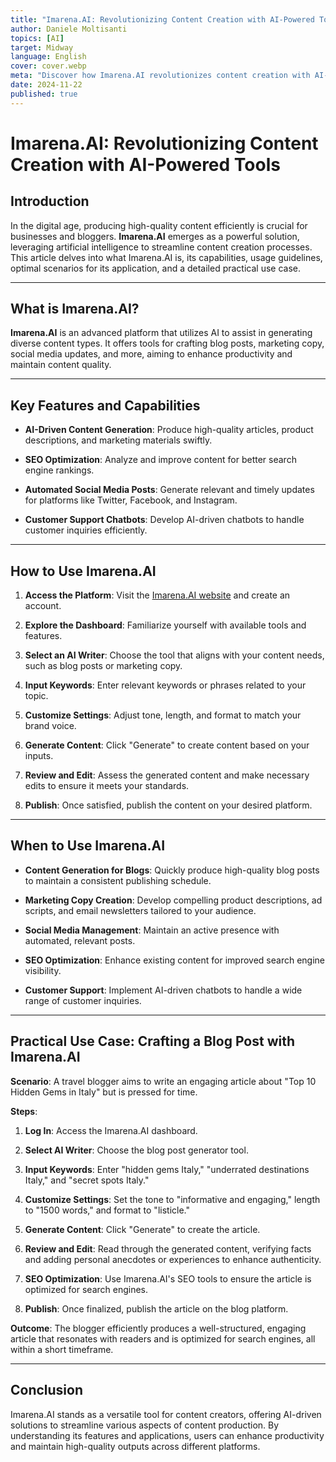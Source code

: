 ```yaml
---
title: "Imarena.AI: Revolutionizing Content Creation with AI-Powered Tools"
author: Daniele Moltisanti
topics: [AI]
target: Midway
language: English
cover: cover.webp
meta: "Discover how Imarena.AI revolutionizes content creation with AI-powered tools. Learn its features, usage, and practical applications to enhance your content strategy"
date: 2024-11-22
published: true
---
```



# Imarena.AI: Revolutionizing Content Creation with AI-Powered Tools

## Introduction

In the digital age, producing high-quality content efficiently is crucial for businesses and bloggers. **Imarena.AI** emerges as a powerful solution, leveraging artificial intelligence to streamline content creation processes. This article delves into what Imarena.AI is, its capabilities, usage guidelines, optimal scenarios for its application, and a detailed practical use case.

---

## What is Imarena.AI?

**Imarena.AI** is an advanced platform that utilizes AI to assist in generating diverse content types. It offers tools for crafting blog posts, marketing copy, social media updates, and more, aiming to enhance productivity and maintain content quality.

---

## Key Features and Capabilities

- **AI-Driven Content Generation**: Produce high-quality articles, product descriptions, and marketing materials swiftly.

- **SEO Optimization**: Analyze and improve content for better search engine rankings.

- **Automated Social Media Posts**: Generate relevant and timely updates for platforms like Twitter, Facebook, and Instagram.

- **Customer Support Chatbots**: Develop AI-driven chatbots to handle customer inquiries efficiently.

---

## How to Use Imarena.AI

1. **Access the Platform**: Visit the [Imarena.AI website](https://aipure.ai/articles/how-to-use-imarenaai-a-comprehensive-guide) and create an account.

2. **Explore the Dashboard**: Familiarize yourself with available tools and features.

3. **Select an AI Writer**: Choose the tool that aligns with your content needs, such as blog posts or marketing copy.

4. **Input Keywords**: Enter relevant keywords or phrases related to your topic.

5. **Customize Settings**: Adjust tone, length, and format to match your brand voice.

6. **Generate Content**: Click "Generate" to create content based on your inputs.

7. **Review and Edit**: Assess the generated content and make necessary edits to ensure it meets your standards.

8. **Publish**: Once satisfied, publish the content on your desired platform.

---

## When to Use Imarena.AI

- **Content Generation for Blogs**: Quickly produce high-quality blog posts to maintain a consistent publishing schedule.

- **Marketing Copy Creation**: Develop compelling product descriptions, ad scripts, and email newsletters tailored to your audience.

- **Social Media Management**: Maintain an active presence with automated, relevant posts.

- **SEO Optimization**: Enhance existing content for improved search engine visibility.

- **Customer Support**: Implement AI-driven chatbots to handle a wide range of customer inquiries.

---

## Practical Use Case: Crafting a Blog Post with Imarena.AI

**Scenario**: A travel blogger aims to write an engaging article about "Top 10 Hidden Gems in Italy" but is pressed for time.

**Steps**:

1. **Log In**: Access the Imarena.AI dashboard.

2. **Select AI Writer**: Choose the blog post generator tool.

3. **Input Keywords**: Enter "hidden gems Italy," "underrated destinations Italy," and "secret spots Italy."

4. **Customize Settings**: Set the tone to "informative and engaging," length to "1500 words," and format to "listicle."

5. **Generate Content**: Click "Generate" to create the article.

6. **Review and Edit**: Read through the generated content, verifying facts and adding personal anecdotes or experiences to enhance authenticity.

7. **SEO Optimization**: Use Imarena.AI's SEO tools to ensure the article is optimized for search engines.

8. **Publish**: Once finalized, publish the article on the blog platform.

**Outcome**: The blogger efficiently produces a well-structured, engaging article that resonates with readers and is optimized for search engines, all within a short timeframe.

---

## Conclusion

Imarena.AI stands as a versatile tool for content creators, offering AI-driven solutions to streamline various aspects of content production. By understanding its features and applications, users can enhance productivity and maintain high-quality outputs across different platforms.

